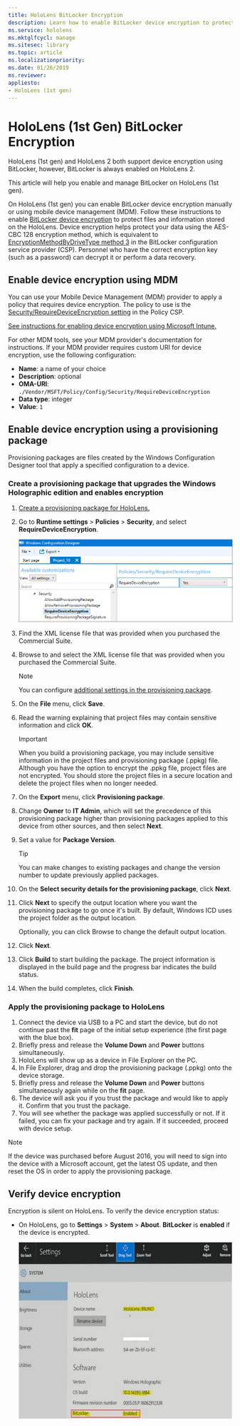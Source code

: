 ```yaml
---
title: HoloLens BitLocker Encryption
description: Learn how to enable BitLocker device encryption to protect files stored on your HoloLens mixed reality devices.
ms.service: hololens
ms.mktglfcycl: manage
ms.sitesec: library
ms.topic: article
ms.localizationpriority:
ms.date: 01/26/2019
ms.reviewer: 
appliesto:
- HoloLens (1st gen)
---
```


# HoloLens (1st Gen) BitLocker Encryption

HoloLens (1st gen) and HoloLens 2 both support device encryption using BitLocker, however, BitLocker is always enabled on HoloLens 2.

This article will help you enable and manage BitLocker on HoloLens (1st gen).

On HoloLens (1st gen) you can enable BitLocker device encryption manually or using mobile device management (MDM). Follow these instructions to enable [BitLocker device encryption](/windows/security/information-protection/bitlocker/bitlocker-device-encryption-overview-windows-10#bitlocker-device-encryption) to protect files and information stored on the HoloLens. Device encryption helps protect your data using the AES-CBC 128 encryption method, which is equivalent to [EncryptionMethodByDriveType method 3](/windows/client-management/mdm/bitlocker-csp#encryptionmethodbydrivetype) in the BitLocker configuration service provider (CSP). Personnel who have the correct encryption key (such as a password) can decrypt it or perform a data recovery.

## Enable device encryption using MDM

You can use your Mobile Device Management (MDM) provider to apply a policy that requires device encryption. The policy to use is the [Security/RequireDeviceEncryption setting](/windows/client-management/mdm/policy-csp-security#security-requiredeviceencryption) in the Policy CSP.

[See instructions for enabling device encryption using Microsoft Intune.](/intune/compliance-policy-create-windows#windows-holographic-for-business)

For other MDM tools, see your MDM provider's documentation for instructions. If your MDM provider requires custom URI for device encryption, use the following configuration:

- **Name**: a name of your choice
- **Description**: optional
- **OMA-URI**: `./Vendor/MSFT/Policy/Config/Security/RequireDeviceEncryption`
- **Data type**: integer
- **Value**: `1`

## Enable device encryption using a provisioning package

Provisioning packages are files created by the Windows Configuration Designer tool that apply a specified configuration to a device. 

### Create a provisioning package that upgrades the Windows Holographic edition and enables encryption

1. [Create a provisioning package for HoloLens.](hololens-provisioning.md)
1. Go to **Runtime settings** > **Policies** > **Security**, and select **RequireDeviceEncryption**.

    ![Require device encryption setting configured to yes.](images/device-encryption.png)

1. Find the XML license file that was provided when you purchased the Commercial Suite.

1. Browse to and select the XML license file that was provided when you purchased the Commercial Suite.
    > [!NOTE]
    > You can configure [additional settings in the provisioning package](hololens-provisioning.md).

1. On the **File** menu, click **Save**. 

1. Read the warning explaining that project files may contain sensitive information and click **OK**.

    > [!IMPORTANT]
    > When you build a provisioning package, you may include sensitive information in the project files and provisioning package (.ppkg) file. Although you have the option to encrypt the .ppkg file, project files are not encrypted. You should store the project files in a secure location and delete the project files when no longer needed.

1. On the **Export** menu, click **Provisioning package**.
1. Change **Owner** to **IT Admin**, which will set the precedence of this provisioning package higher than provisioning packages applied to this device from other sources, and then select **Next**.
1. Set a value for **Package Version**.

    > [!TIP]
    > You can make changes to existing packages and change the version number to update previously applied packages.

1. On the **Select security details for the provisioning package**, click **Next**.
1. Click **Next** to specify the output location where you want the provisioning package to go once it's built. By default, Windows ICD uses the project folder as the output location.

    Optionally, you can click Browse to change the default output location.

1. Click **Next**.
1. Click **Build** to start building the package. The project information is displayed in the build page and the progress bar indicates the build status.
1. When the build completes, click **Finish**.

### Apply the provisioning package to HoloLens

1. Connect the device via USB to a PC and start the device, but do not continue past the **fit** page of the initial setup experience (the first page with the blue box).
1. Briefly press and release the **Volume Down** and **Power** buttons simultaneously.
1. HoloLens will show up as a device in File Explorer on the PC.
1. In File Explorer, drag and drop the provisioning package (.ppkg) onto the device storage.
1. Briefly press and release the **Volume Down** and **Power** buttons simultaneously again while on the **fit** page.
1. The device will ask you if you trust the package and would like to apply it. Confirm that you trust the package.
1. You will see whether the package was applied successfully or not. If it failed, you can fix your package and try again. If it succeeded, proceed with device setup.

> [!NOTE]
> If the device was purchased before August 2016, you will need to sign into the device with a Microsoft account, get the latest OS update, and then reset the OS in order to apply the provisioning package.

## Verify device encryption

Encryption is silent on HoloLens. To verify the device encryption status:

- On HoloLens, go to **Settings** > **System** > **About**. **BitLocker** is **enabled** if the device is encrypted. 

    ![About screen showing BitLocker enabled.](images/about-encryption.png)
